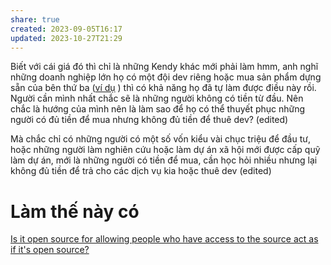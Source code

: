 ```yaml
---
share: true
created: 2023-09-05T16:17
updated: 2023-10-27T21:29
---
```

Biết với cái giá đó thì chỉ là những Kendy khác mới phải làm 
hmm, anh nghĩ những doanh nghiệp lớn họ có một đội dev riêng hoặc mua sản phẩm dựng sẵn của bên thứ ba ([ví dụ](https://www.hub-js.com/ "ví dụ
(https://www.hub-js.com/)") ) thì có khả năng họ đã tự làm được điều này rồi. Người cần mình nhất chắc sẽ là những người không có tiền từ đầu. Nên chắc là hướng của mình nên là làm sao để họ có thể thuyết phục những người có đủ tiền để mua nhưng không đủ tiền để thuê dev? (edited)

Mà chắc chỉ có những người có một số vốn kiểu vài chục triệu để đầu tư, hoặc những người làm nghiên cứu hoặc làm dự án xã hội mới được cấp quỹ làm dự án, mới là những người có tiền để mua, cần học hỏi nhiều nhưng lại không đủ tiền để trả cho các dịch vụ kia hoặc thuê dev (edited)
# Làm thế này có 
[Is it open source for allowing people who have access to the source act as if it's open source?](https://opensource.stackexchange.com/q/14357/6810)
